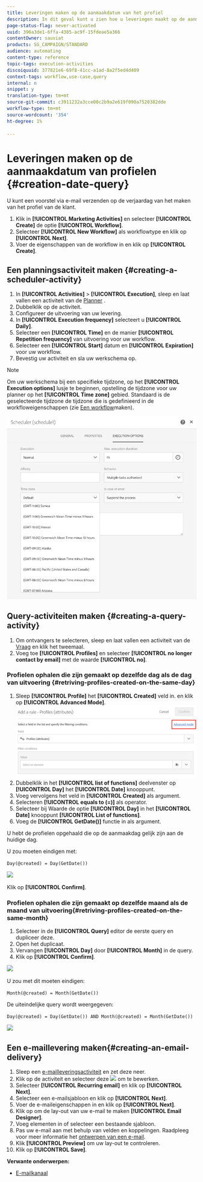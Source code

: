 ```yaml
---
title: Leveringen maken op de aanmaakdatum van het profiel
description: In dit geval kunt u zien hoe u leveringen maakt op de aanmaakdatum van het profiel.
page-status-flag: never-activated
uuid: 396a3de1-6ffa-4385-ac9f-15fdeae5a366
contentOwner: sauviat
products: SG_CAMPAIGN/STANDARD
audience: automating
content-type: reference
topic-tags: execution-activities
discoiquuid: 377821e6-69f8-41cc-a1ad-8a2f5ed4d409
context-tags: workflow,use-case,query
internal: n
snippet: y
translation-type: tm+mt
source-git-commit: c3911232a3cce00c2b9a2e619f090a7520382dde
workflow-type: tm+mt
source-wordcount: '354'
ht-degree: 1%

---
```



# Leveringen maken op de aanmaakdatum van profielen {#creation-date-query}

U kunt een voorstel via e-mail verzenden op de verjaardag van het maken van het profiel van de klant.

1. Klik in **[!UICONTROL Marketing Activities]** en selecteer **[!UICONTROL Create]** de optie **[!UICONTROL Workflow]**.
1. Selecteer **[!UICONTROL New Workflow]** als workflowtype en klik op **[!UICONTROL Next]**.
1. Voer de eigenschappen van de workflow in en klik op **[!UICONTROL Create]**.

## Een planningsactiviteit maken {#creating-a-scheduler-activity}

1. In **[!UICONTROL Activities]** > **[!UICONTROL Execution]**, sleep en laat vallen een activiteit van de [Planner](../../automating/using/scheduler.md) .
1. Dubbelklik op de activiteit.
1. Configureer de uitvoering van uw levering.
1. In **[!UICONTROL Execution frequency]** selecteert u **[!UICONTROL Daily]**.
1. Selecteer een **[!UICONTROL Time]** en de manier **[!UICONTROL Repetition frequency]** van uitvoering voor uw workflow.
1. Selecteer een **[!UICONTROL Start]** datum en **[!UICONTROL Expiration]** voor uw workflow.
1. Bevestig uw activiteit en sla uw werkschema op.

>[!NOTE]
>
>Om uw werkschema bij een specifieke tijdzone, op het **[!UICONTROL Execution options]** lusje te beginnen, opstelling de tijdzone voor uw planner op het **[!UICONTROL Time zone]** gebied. Standaard is de geselecteerde tijdzone de tijdzone die is gedefinieerd in de workfloweigenschappen (zie [Een workflow](../../automating/using/building-a-workflow.md)maken).

![](assets/time_zone.png)

## Query-activiteiten maken {#creating-a-query-activity}

1. Om ontvangers te selecteren, sleep en laat vallen een activiteit van de [Vraag](../../automating/using/query.md) en klik het tweemaal.
1. Voeg toe **[!UICONTROL Profiles]** en selecteer **[!UICONTROL no longer contact by email]** met de waarde **[!UICONTROL no]**.

### Profielen ophalen die zijn gemaakt op dezelfde dag als de dag van uitvoering {#retriving-profiles-created-on-the-same-day}

1. Sleep **[!UICONTROL Profile]** het **[!UICONTROL Created]** veld in. en klik op **[!UICONTROL Advanced Mode]**.
   ![](assets/advanced_mode.png)
1. Dubbelklik in het **[!UICONTROL list of functions]** deelvenster op **[!UICONTROL Day]** het **[!UICONTROL Date]** knooppunt.
1. Voeg vervolgens het veld in **[!UICONTROL Created]** als argument.
1. Selecteren **[!UICONTROL equals to (=)]** als operator.
1. Selecteer bij Waarde de optie **[!UICONTROL Day]** in het **[!UICONTROL Date]** knooppunt **[!UICONTROL List of functions]**.
1. Voeg de **[!UICONTROL GetDate()]** functie in als argument.

U hebt de profielen opgehaald die op de aanmaakdag gelijk zijn aan de huidige dag.

U zou moeten eindigen met:

```Day(@created) = Day(GetDate())```

![](assets/day_creation_query.png)

Klik op **[!UICONTROL Confirm]**.

### Profielen ophalen die zijn gemaakt op dezelfde maand als de maand van uitvoering{#retriving-profiles-created-on-the-same-month}

1. Selecteer in de **[!UICONTROL Query]** editor de eerste query en dupliceer deze.
1. Open het duplicaat.
1. Vervangen **[!UICONTROL Day]** door **[!UICONTROL Month]** in de query.
1. Klik op **[!UICONTROL Confirm]**.

![](assets/month_rule.png)

U zou met dit moeten eindigen:

``` Month(@created) = Month(GetDate()) ```

De uiteindelijke query wordt weergegeven:

```Day(@created) = Day(GetDate()) AND Month(@created) = Month(GetDate())```

![](assets/expression_editor_1.png)

## Een e-maillevering maken{#creating-an-email-delivery}

1. Sleep een [e-mailleveringsactiviteit](../../automating/using/email-delivery.md) en zet deze neer.
1. Klik op de activiteit en selecteer deze ![](assets/edit_darkgrey-24px.png) om te bewerken.
1. Selecteer **[!UICONTROL Recurring email]** en klik op **[!UICONTROL Next]**.
1. Selecteer een e-mailsjabloon en klik op **[!UICONTROL Next]**.
1. Voer de e-maileigenschappen in en klik op **[!UICONTROL Next]**.
1. Klik op om de lay-out van uw e-mail te maken **[!UICONTROL Email Designer]**.
1. Voeg elementen in of selecteer een bestaande sjabloon.
1. Pas uw e-mail aan met behulp van velden en koppelingen.
Raadpleeg voor meer informatie het [ontwerpen van een e-mail](../../designing/using/designing-from-scratch.md#designing-an-email-content-from-scratch).
1. Klik **[!UICONTROL Preview]** om uw lay-out te controleren.
1. Klik op **[!UICONTROL Save]**.

**Verwante onderwerpen:**

* [E-mailkanaal](../../channels/using/creating-an-email.md)
